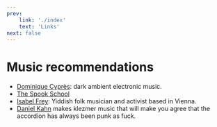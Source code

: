```yaml
---
prev:
    link: './index'
    text: 'Links'
next: false
---
```

# Music recommendations

* [Dominique Cyprès](https://dcypres.bandcamp.com/): dark ambient electronic music.
* [The Spook School](https://thespookschool.bandcamp.com/)
* [Isabel Frey](https://besteunterhaltung.bandcamp.com/album/isabel-frey-millenial-bundist): Yiddish folk musician and activist based in Vienna.
* [Daniel Kahn](https://www.youtube.com/watch?v=6VUKdSJMf28&list=OLAK5uy_mEdhYvcvWUh307EOghFu7j0Sub-4PfXk8&index=9&pp=8AUB) makes klezmer music that will make you agree that the accordion has always been punk as fuck.
